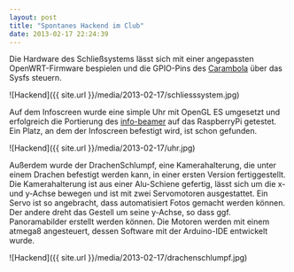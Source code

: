 ```yaml
---
layout: post
title: "Spontanes Hackend im Club"
date: 2013-02-17 22:24:39
---
```

Die Hardware des Schließsystems lässt sich mit einer angepassten OpenWRT-Firmware bespielen und die GPIO-Pins des [Carambola](http://www.8devices.com/carambola) über das Sysfs steuern.

![Hackend]({{ site.url }}/media/2013-02-17/schliesssystem.jpg)

Auf dem Infoscreen wurde eine simple Uhr mit OpenGL ES umgesetzt und erfolgreich die Portierung des [info-beamer](https://info-beamer.com/pi) auf das RaspberryPi getestet. Ein Platz, an dem der Infoscreen befestigt wird, ist schon gefunden.

![Hackend]({{ site.url }}/media/2013-02-17/uhr.jpg)

Außerdem wurde der DrachenSchlumpf, eine Kamerahalterung, die unter einem Drachen befestigt werden kann, in einer ersten Version fertiggestellt. Die Kamerahalterung ist aus einer Alu-Schiene gefertig, lässt sich um die x- und y-Achse bewegen und ist mit zwei Servomotoren ausgestattet. Ein Servo ist so angebracht, dass automatisiert Fotos gemacht werden können. Der andere dreht das Gestell um seine y-Achse, so dass ggf. Panoramabilder erstellt werden können. Die Motoren werden mit einem atmega8 angesteuert, dessen Software mit der Arduino-IDE entwickelt wurde.

![Hackend]({{ site.url }}/media/2013-02-17/drachenschlumpf.jpg)